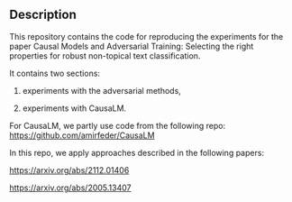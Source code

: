 ## Description

This repository contains the code for reproducing the experiments for the paper Causal Models and Adversarial Training: Selecting the right properties
for robust non-topical text classification.

It contains two sections: 

1) experiments with the adversarial methods,

2) experiments with CausaLM.

For CausaLM, we partly use code from the following repo: https://github.com/amirfeder/CausaLM

In this repo, we apply approaches described in the following papers:

https://arxiv.org/abs/2112.01406

https://arxiv.org/abs/2005.13407
